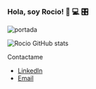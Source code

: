 ### Hola, soy Rocio! 👋 💻 🎛
![portada](https://user-images.githubusercontent.com/72095395/127581580-22d35706-d069-4342-a71e-dcf4659cc9d1.jpg)



![Rocio GitHub stats](https://github-readme-stats.vercel.app/api?username=rociojuarez&hide=contribs&count_private=true&show_icons=true&theme=dark)



Contactame
- [LinkedIn](https://www.linkedin.com/in/rocio-ayelen-juarez/)
- [Email](juarez.rocio.a@gmail.com)

<!--
**rociojuarez/rociojuarez** is a ✨ _special_ ✨ repository because its `README.md` (this file) appears on your GitHub profile.

Here are some ideas to get you started:

- 🔭 I’m currently working on ...
- 🌱 I’m currently learning ...
- 👯 I’m looking to collaborate on ...
- 🤔 I’m looking for help with ...
- 💬 Ask me about ...
- 📫 How to reach me: ...
- 😄 Pronouns: ...
- ⚡ Fun fact: ...
-->
